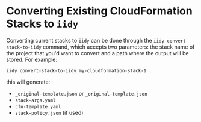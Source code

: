 # Converting Existing CloudFormation Stacks to `iidy`

Converting current stacks to `iidy` can be done through the `iidy
convert-stack-to-iidy` command, which accepts two parameters: the stack name of
the project that you'd want to convert and a path where the output will be
stored. For example:

```shell
iidy convert-stack-to-iidy my-cloudformation-stack-1 .
```

this will generate:

- `_original-template.json` or `_original-template.json`
- `stack-args.yaml`
- `cfn-template.yaml`
- `stack-policy.json` (if used)
